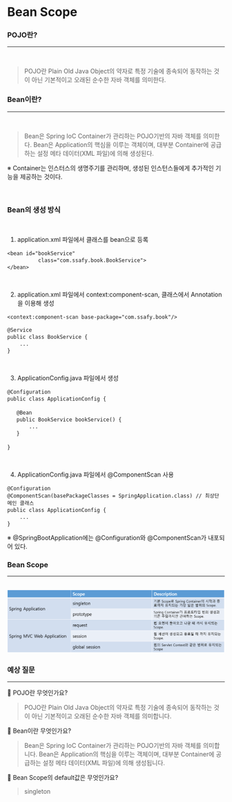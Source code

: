 # Bean Scope

### **POJO란?**

---

<br>

> POJO란 Plain Old Java Object의 약자로 특정 기술에 종속되어 동작하는 것이 아닌 기본적이고 오래된 순수한 자바 객체를 의미한다.

### **Bean이란?**

---

<br>

> Bean은 Spring IoC Container가 관리하는 POJO기반의 자바 객체를 의미한다. Bean은 Application의 핵심을 이루는 객체이며, 대부분 Container에 공급하는 설정 메타 데이터(XML 파일)에 의해 생성된다.

※ Container는 인스터스의 생명주기를 관리하며, 생성된 인스턴스들에게 추가적인 기능을 제공하는 것이다.

<br>

### **Bean의 생성 방식**

<br>

1. application.xml 파일에서 클래스를 bean으로 등록

```
<bean id="bookService"
          class="com.ssafy.book.BookService">
</bean>
```

<br>

2. application.xml 파일에서 context:component-scan, 클래스에서 Annotation을 이용해 생성

```
<context:component-scan base-package="com.ssafy.book"/>
```

```
@Service
public class BookService {
    ...
}
```

<br>

3. ApplicationConfig.java 파일에서 생성

```
@Configuration
public class ApplicationConfig {

   @Bean
   public BookService bookService() {
       ...
   }

}
```

<br>

4. ApplicationConfig.java 파일에서 @ComponentScan 사용

```
@Configuration
@ComponentScan(basePackageClasses = SpringApplication.class) // 최상단 메인 클래스
public class ApplicationConfig {
    ...
}
```

※ @SpringBootApplication에는 @Configuration와 @ComponentScan가 내포되어 있다.

### **Bean Scope**

---

<br>

<img src="./images/Bean/bean-scope.png">

<br>

### 예상 질문

---

📌 POJO란 무엇인가요?

> POJO란 Plain Old Java Object의 약자로 특정 기술에 종속되어 동작하는 것이 아닌 기본적이고 오래된 순수한 자바 객체를 의미합니다.

📌 Bean이란 무엇인가요?

> Bean은 Spring IoC Container가 관리하는 POJO기반의 자바 객체를 의미합니다. Bean은 Application의 핵심을 이루는 객체이며, 대부분 Container에 공급하는 설정 메타 데이터(XML 파일)에 의해 생성됩니다.

📌 Bean Scope의 default값은 무엇인가요?

> singleton

 <br>

 <br>
